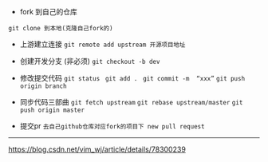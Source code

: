 - fork 到自己的仓库

`git clone 到本地(克隆自己fork的)`

- 上游建立连接
 `git remote add upstream 开源项目地址`

- 创建开发分支 (非必须)
 `git checkout -b dev`

- 修改提交代码
`git status `
`git add . `
`git commit -m  “xxx”`
`git push origin branch`

- 同步代码三部曲
`git fetch upstream`
`git rebase upstream/master`
`git push origin master`

- 提交pr
`去自己github仓库对应fork的项目下 new pull request`
 
 ---
 https://blog.csdn.net/vim_wj/article/details/78300239
